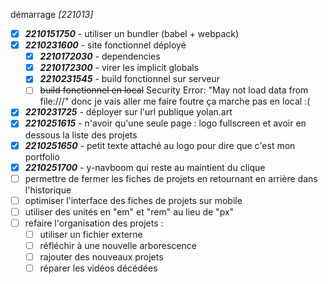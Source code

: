 démarrage *[221013]*
- [X] ***2210151750*** - utiliser un bundler (babel + webpack)
- [X] ***2210231600*** - site fonctionnel déployé
  - [X] ***2210172030*** - dependencies
  - [X] ***2210172300*** - virer les implicit globals
  - [X] ***2210231545*** - build fonctionnel sur serveur
  - [ ] ~~build fonctionnel en local~~ Security Error: "May not load data from file:///" donc je vais aller me faire foutre ça marche pas en local :(
- [X] ***2210231725*** - déployer sur l'url publique yolan.art
- [X] ***2210251615*** - n'avoir qu'une seule page : logo fullscreen et avoir en dessous la liste des projets
- [X] ***2210251650*** - petit texte attaché au logo pour dire que c'est mon portfolio
- [X] ***2210251700*** - y-navboom qui reste au maintient du clique
- [ ] permettre de fermer les fiches de projets en retournant en arrière dans l'historique
- [ ] optimiser l'interface des fiches de projets sur mobile
- [ ] utiliser des unités en "em" et "rem" au lieu de "px"
- [ ] refaire l'organisation des projets :
  - [ ] utiliser un fichier externe
  - [ ] réfléchir à une nouvelle arborescence
  - [ ] rajouter des nouveaux projets
  - [ ] réparer les vidéos décédées
